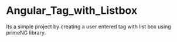 # Angular_Tag_with_Listbox
Its a simple project by creating a user entered tag with list box using primeNG library.
